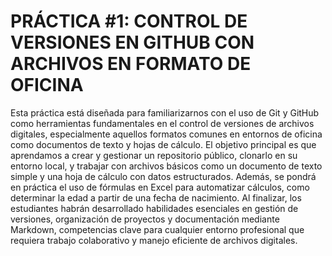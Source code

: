 # PRÁCTICA #1: CONTROL DE VERSIONES EN GITHUB CON ARCHIVOS EN FORMATO DE OFICINA

Esta práctica está diseñada para familiarizarnos con el uso de Git y GitHub como herramientas fundamentales en el control de versiones de archivos digitales, especialmente aquellos formatos comunes en entornos de oficina como documentos de texto y hojas de cálculo. El objetivo principal es que aprendamos a crear y gestionar un repositorio público, clonarlo en su entorno local, y trabajar con archivos básicos como un documento de texto simple y una hoja de cálculo con datos estructurados. Además, se pondrá en práctica el uso de fórmulas en Excel para automatizar cálculos, como determinar la edad a partir de una fecha de nacimiento. Al finalizar, los estudiantes habrán desarrollado habilidades esenciales en gestión de versiones, organización de proyectos y documentación mediante Markdown, competencias clave para cualquier entorno profesional que requiera trabajo colaborativo y manejo eficiente de archivos digitales.